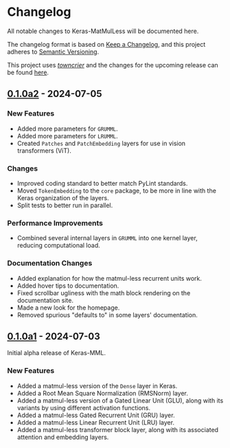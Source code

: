 # Changelog

All notable changes to Keras-MatMulLess will be documented here.

The changelog format is based on [Keep a Changelog](https://keepachangelog.com/en/1.1.0/), and this project adheres to [Semantic Versioning](https://semver.org/spec/v2.0.0.html).

This project uses [*towncrier*](https://towncrier.readthedocs.io/) and the changes for the upcoming release can be found [here](https://github.com/PhotonicGluon/Keras-MatMulLess/tree/main/docs/release/upcoming_changes).

<!-- towncrier release notes start -->


## [0.1.0a2](https://github.com/PhotonicGluon/Keras-MatMulLess/tree/v0.1.0a2) - 2024-07-05


### New Features

- Added more parameters for `GRUMML`.
- Added more parameters for `LRUMML`.
- Created `Patches` and `PatchEmbedding` layers for use in vision transformers (ViT).

### Changes

- Improved coding standard to better match PyLint standards.
- Moved `TokenEmbedding` to the `core` package, to be more in line with the Keras organization of the layers.
- Split tests to better run in parallel.

### Performance Improvements

- Combined several internal layers in `GRUMML` into one kernel layer, reducing computational load.

### Documentation Changes

- Added explanation for how the matmul-less recurrent units work.
- Added hover tips to documentation.
- Fixed scrollbar ugliness with the math block rendering on the documentation site.
- Made a new look for the homepage.
- Removed spurious "defaults to" in some layers' documentation.


## [0.1.0a1](https://github.com/PhotonicGluon/Keras-MatMulLess/tree/v0.1.0a1) - 2024-07-03

Initial alpha release of Keras-MML.

### New Features

- Added a matmul-less version of the `Dense` layer in Keras.
- Added a Root Mean Square Normalization (RMSNorm) layer.
- Added a matmul-less version of a Gated Linear Unit (GLU), along with its variants by using different activation functions.
- Added a matmul-less Gated Recurrent Unit (GRU) layer.
- Added a matmul-less Linear Recurrent Unit (LRU) layer.
- Added a matmul-less transformer block layer, along with its associated attention and embedding layers.
